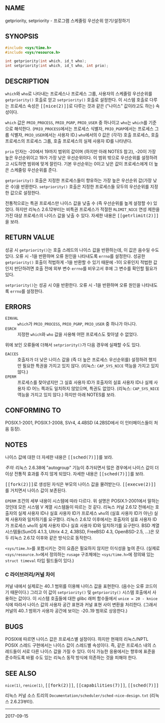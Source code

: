 ## NAME

getpriority, setpriority - 프로그램 스케줄링 우선순위 얻기/설정하기

## SYNOPSIS

```c
#include <sys/time.h>
#include <sys/resource.h>

int getpriority(int which, id_t who);
int setpriority(int which, id_t who, int prio);
```

## DESCRIPTION

`which`와 `who`로 나타내는 프로세스나 프로세스 그룹, 사용자의 스케줄링 우선순위를 `getpriority()` 호출로 얻고 `setpriority()` 호출로 설정한다. 이 시스템 호출로 다루는 프로세스 속성은 <tt>[[nice(2)]]</tt>로 다루는 것과 같은 ("나이스" 값이라고도 하는) 속성이다.

`which` 값은 `PRIO_PROCESS`, `PRIO_PGRP`, `PRIO_USER` 중 하나이고 `who`는 `which`를 기준으로 해석한다. (`PRIO_PROCESS`에서는 프로세스 식별자, `PRIO_PGRP`에서는 프로세스 그룹 식별자, `PRIO_USER`에서는 사용자 ID.) `who`에서의 0 값은 (각각) 호출 프로세스, 호출 프로세스의 프로세스 그룹, 호출 프로세스의 실제 사용자 ID를 나타낸다.

`prio` 인자는 -20에서 19까지 범위의 값이며 (하지만 아래 NOTES 참고), -20이 가장 높은 우선순위이고 19가 가장 낮은 우선순위이다. 이 범위 밖으로 우선순위를 설정하려고 시도하면 범위에 맞게 잘린다. 기본 우선순위는 0이고 낮은 값이 프로세스에게 더 높은 스케줄링 우선순위를 준다.

`getpriority()` 호출은 지정한 프로세스들이 향유하는 가장 높은 우선순위 값(가장 낮은 수)을 반환한다. `setpriority()` 호출은 지정한 프로세스들 모두의 우선순위를 지정한 값으로 설정한다.

전통적으로는 특권 프로세스만 나이스 값을 낮출 수 (즉 우선순위를 높게 설정할 수) 있었다. 하지만 리눅스 2.6.12부터는 비특권 프로세스가 적절한 `RLIMIT_NICE` 연성 제한을 가진 대상 프로세스의 나이스 값을 낮출 수 있다. 자세한 내용은 <tt>[[getrlimit(2)]]</tt>을 보라.

## RETURN VALUE

성공 시 `getpriority()`는 호출 스레드의 나이스 값을 반환하는데, 이 값은 음수일 수도 있다. 오류 시 -1을 반환하며 오류 원인을 나타내도록 `errno`를 설정한다. 성공한 `getpriority()` 호출이 적법하게 -1을 반환할 수 있기 때문에 -1이 오류인지 적법한 값인지 판단하려면 호출 전에 외부 변수 `errno`를 비우고서 후에 그 변수를 확인할 필요가 있다.

`setpriority()`는 성공 시 0을 반환한다. 오류 시 -1을 반환하며 오류 원인을 나타내도록 `errno`를 설정한다.

## ERRORS

<dl>
<dt><code>EINVAL</code></dt>
<dd><code>which</code>가 <code>PRIO_PROCESS</code>, <code>PRIO_PGRP</code>, <code>PRIO_USER</code> 중 하나가 아니다.</dd>
<dt><code>ESRCH</code></dt>
<dd>지정한 <code>which</code>와 <code>who</code> 값을 사용해 어떤 프로세스도 찾아낼 수 없었다.</dd>
</dl>

위에 보인 오류들에 더해서 `setpriority()`가 다음 경우에 실패할 수도 있다.

<dl>
<dt><code>EACCES</code></dt>
<dd>호출자가 더 낮은 나이스 값을 (즉 더 높은 프로세스 우선순위를) 설정하려 했지만 필요한 특권을 가지고 있지 않다. (리눅스: <code>CAP_SYS_NICE</code> 역능을 가지고 있지 않다.)</dd>
<dt><code>EPERM</code></dt>
<dd>프로세스를 찾아냈지만 그 실효 사용자 ID가 호출자의 실효 사용자 ID나 실제 사용자 ID 어느 쪽과도 일치하지 않았으며, 특권도 없었다. (리눅스: <code>CAP_SYS_NICE</code> 역능을 가지고 있지 않다.) 하지만 아래 NOTES를 보라.</dd>
</dl>

## CONFORMING TO

POSIX.1-2001, POSIX.1-2008, SVr4, 4.4BSD (4.2BSD에서 이 인터페이스들이 처음 등장).

## NOTES

나이스 값에 대한 더 자세한 내용은 <tt>[[sched(7)]]</tt>를 보라.

*주의*: 리눅스 2.6.38에 "autogroup" 기능이 추가되면서 많은 경우에서 나이스 값이 더 이상 전통적 효과를 주지 않게 되었다. 자세한 내용은 <tt>[[sched(7)]]</tt>를 보라.

<tt>[[fork(2)]]</tt>로 생성된 자식은 부모의 나이스 값을 물려받는다. <tt>[[execve(2)]]</tt>를 거치면서 나이스 값이 보존된다.

`EPERM` 조건의 세부 내용이 시스템에 따라 다르다. 위 설명은 POSIX.1-2001에서 말하는 것인데 모든 시스템 V 계열 시스템들이 따르는 것 같다. 리눅스 커널 2.6.12 전에서는 호출자의 실제 사용자 ID나 실효 사용자 ID가 프로세스 `who`의 (실효 사용자 ID가 아닌) 실제 사용자와 일치하기를 요구했다. 리눅스 2.6.12 이후에서는 호출자의 실효 사용자 ID가 프로세스 `who`의 실제 사용자 ID나 실효 사용자 ID와 일치하기를 요구한다. BSD 계열 시스템들(SunOS 4.1.3, Ultrix 4.2, 4.3BSD, FreeBSD 4.3, OpenBSD-2.5, ...)은 모두 리눅스 2.6.12 이후와 같은 방식으로 동작한다.

`<sys/time.h>`를 포함시키는 것이 요즘은 필요하지 않지만 이식성을 높여 준다. (실제로 `<sys/resource.h>`에서 정의하는 `rusage` 구조체에는 `<sys/time.h>`에 정의돼 있는  `struct timeval` 타입 필드들이 있다.)

### C 라이브러리/커널 차이

커널 내에서 실제로는 40..1 범위를 이용해 나이스 값을 표현한다. (음수는 오류 코드이기 때문이다.) 그리고 이 값이 `setpriority()` 및 `getpriority()` 시스템 호출에서 사용하는 값이다. 이 시스템 호출들에 대한 glibc 래퍼 함수들에서 `unice = 20 - knice` 식에 따라서 나이스 값의 사용자 공간 표현과 커널 표현 사이 변환을 처리한다. (그래서 커널의 40..1 범위가 사용자 공간에 보이는 -20..19 범위로 상응한다.)

## BUGS

POSIX에 따르면 나이스 값은 프로세스별 설정이다. 하지만 현재의 리눅스/NPTL POSIX 스레드 구현에서는 나이스 값이 스레드별 속성이다. 즉, 같은 프로세스 내의 스레드들이 서로 다른 나이스 값을 가질 수 있다. 이식 가능한 응용에서는 향후에 표준을 준수하도록 바뀔 수도 있는 리눅스 동작 방식에 의존하는 것을 피해야 한다.

## SEE ALSO

`nice(1)`, `renice(1)`, <tt>[[fork(2)]]</tt>, <tt>[[capabilities(7)]]</tt>, <tt>[[sched(7)]]</tt>

리눅스 커널 소스 트리의 `Documentation/scheduler/sched-nice-design.txt` (리눅스 2.6.23부터).

----

2017-09-15
